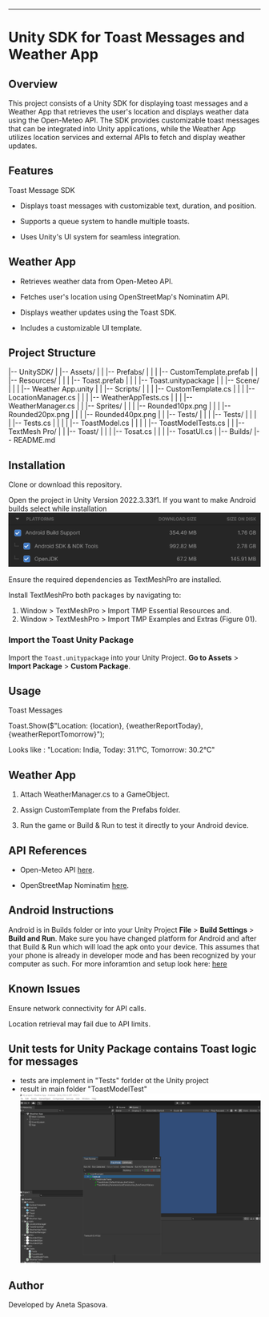 
________________________________________________________________________________


# Unity SDK for Toast Messages and Weather App

## Overview

This project consists of a Unity SDK for displaying toast messages and a Weather App that retrieves the user's location and displays weather data using the Open-Meteo API. The SDK provides customizable toast messages that can be integrated into Unity applications, while the Weather App utilizes location services and external APIs to fetch and display weather updates.

## Features

Toast Message SDK

- Displays toast messages with customizable text, duration, and position.

- Supports a queue system to handle multiple toasts.

- Uses Unity's UI system for seamless integration.

## Weather App

- Retrieves weather data from Open-Meteo API.

- Fetches user's location using OpenStreetMap's Nominatim API.

- Displays weather updates using the Toast SDK.

- Includes a customizable UI template.

## Project Structure

|-- UnitySDK/
|   |-- Assets/
|   |   |-- Prefabs/
|   |   |   |-- CustomTemplate.prefab
|   |   |-- Resources/
|   |   |   |-- Toast.prefab
|   |   |   |-- Toast.unitypackage
|   |   |-- Scene/
|   |   |   |-- Weather App.unity
|   |   |-- Scripts/
|   |   |   |-- CustomTemplate.cs
|   |   |   |-- LocationManager.cs
|   |   |   |-- WeatherAppTests.cs
|   |   |   |-- WeatherManager.cs
|   |   |-- Sprites/
|   |   |   |-- Rounded10px.png
|   |   |   |-- Rounded20px.png
|   |   |   |-- Rounded40px.png
|   |   |-- Tests/
|   |   |   |-- Tests/
|   |   |   |   |-- Tests.cs
|   |   |   |   |-- ToastModel.cs
|   |   |   |   |-- ToastModelTests.cs
|   |   |-- TextMesh Pro/
|   |   |-- Toast/
|   |   |   |-- Tosat.cs
|   |   |   |-- TosatUI.cs
|   |-- Builds/
|-- README.md

## Installation

Clone or download this repository.

Open the project in Unity Version 2022.3.33f1. If you want to make Android builds select while installation ![alt text](image.png)

Ensure the required dependencies as TextMeshPro are installed.

Install TextMeshPro both packages by navigating to:
1. Window > TextMeshPro > Import TMP Essential Resources and.
2. Window > TextMeshPro > Import TMP Examples and Extras (Figure 01).

### Import the Toast Unity Package
Import the `Toast.unitypackage` into your Unity Project. **Go to Assets** > **Import Package** > **Custom Package**. 

## Usage

Toast Messages

Toast.Show($"Location: {location}, {weatherReportToday}, {weatherReportTomorrow}");

Looks like : "Location: India, Today: 31.1°C, Tomorrow: 30.2°C"

## Weather App

1. Attach WeatherManager.cs to a GameObject.

2. Assign CustomTemplate from the Prefabs folder.

3. Run the game or Build & Run to test it directly to your Android device.

## API References

- Open-Meteo API [here](https://open-meteo.com/en/docs#api-documentation).

- OpenStreetMap Nominatim [here](https://nominatim.openstreetmap.org/reverse?format=json).

## Android Instructions

Android is in Builds folder or into your Unity Project  **File** > **Build Settings** > **Build and Run**. Make sure you have changed platform for Android and after that Build & Run which will load the apk onto your device. This assumes that your phone is already in developer mode and has been recognized by your computer as such. For more inforamtion and setup look here: [here](http://docs.unity3d.com/Manual/android-sdksetup.html)

## Known Issues

Ensure network connectivity for API calls.

Location retrieval may fail due to API limits.

## Unit tests for Unity Package contains Toast logic for messages

- tests are implement in "Tests" forlder ot the Unity project
- result in main folder "ToastModelTest" ![alt text](ToastModelTest-1.png)

## Author

Developed by Aneta Spasova.


